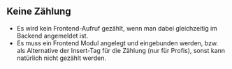 ## Keine Zählung

* Es wird kein Frontend-Aufruf gezählt, wenn man dabei gleichzeitig im Backend angemeldet ist.
* Es muss ein Frontend Modul angelegt und eingebunden werden, bzw. als Alternative der Insert-Tag für die Zählung (nur für Profis), sonst kann natürlich nicht gezählt werden.

